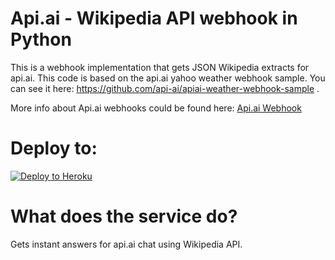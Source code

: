 # Api.ai - Wikipedia API webhook in Python

This is a  webhook implementation that gets JSON Wikipedia extracts for api.ai. This code is based on the api.ai yahoo weather webhook sample. You can see it here: https://github.com/api-ai/apiai-weather-webhook-sample .

More info about Api.ai webhooks could be found here:
[Api.ai Webhook](https://docs.api.ai/docs/webhook)

# Deploy to:
[![Deploy to Heroku](https://www.herokucdn.com/deploy/button.svg)](https://heroku.com/deploy)

# What does the service do?
Gets instant answers for api.ai chat using Wikipedia API.

